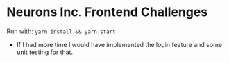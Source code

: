 # Neurons Inc. Frontend Challenges


Run with: `yarn install && yarn start`

* If I had more time I would have implemented the login feature and some unit testing for that.